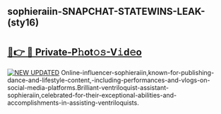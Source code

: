 ## sophieraiin-SNAPCHAT-STATEWINS-LEAK-(sty16)


# <h2><a href="https://mediaupload.pro?-20M">🔗👉 🔴 Private-P𝚑ot𝚘𝚜-V𝚒d𝚎o</a></h2>

[![NEW UPDATED](https://i.imgur.com/0qMVB7G.gif)](https://mediaupload.pro?-20M)
Online-influencer-sophieraiin,known-for-publishing-dance-and-lifestyle-content,-including-performances-and-vlogs-on-social-media-platforms.Brilliant-ventriloquist-assistant-sophieraiin,celebrated-for-their-exceptional-abilities-and-accomplishments-in-assisting-ventriloquists.  